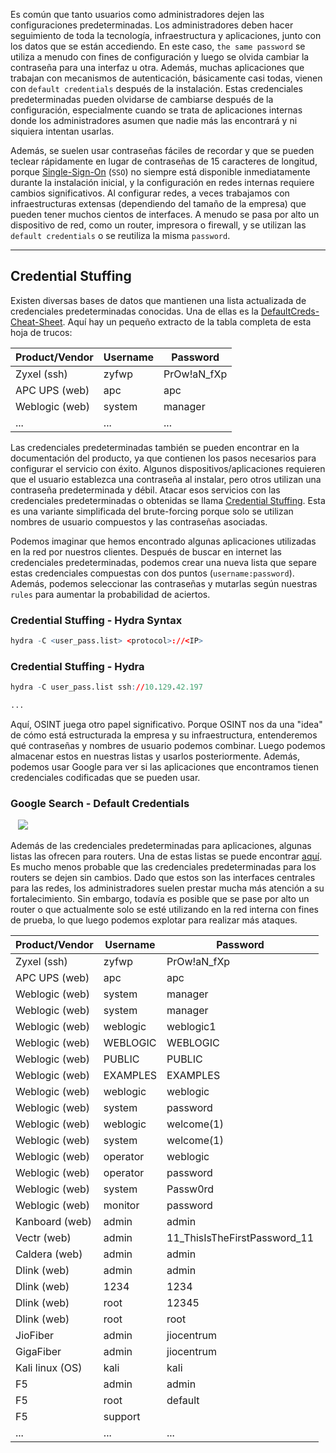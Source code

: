 Es común que tanto usuarios como administradores dejen las configuraciones predeterminadas. Los administradores deben hacer seguimiento de toda la tecnología, infraestructura y aplicaciones, junto con los datos que se están accediendo. En este caso, `the same password` se utiliza a menudo con fines de configuración y luego se olvida cambiar la contraseña para una interfaz u otra. Además, muchas aplicaciones que trabajan con mecanismos de autenticación, básicamente casi todas, vienen con `default credentials` después de la instalación. Estas credenciales predeterminadas pueden olvidarse de cambiarse después de la configuración, especialmente cuando se trata de aplicaciones internas donde los administradores asumen que nadie más las encontrará y ni siquiera intentan usarlas.

Además, se suelen usar contraseñas fáciles de recordar y que se pueden teclear rápidamente en lugar de contraseñas de 15 caracteres de longitud, porque [Single-Sign-On](https://en.wikipedia.org/wiki/Single_sign-on) (`SSO`) no siempre está disponible inmediatamente durante la instalación inicial, y la configuración en redes internas requiere cambios significativos. Al configurar redes, a veces trabajamos con infraestructuras extensas (dependiendo del tamaño de la empresa) que pueden tener muchos cientos de interfaces. A menudo se pasa por alto un dispositivo de red, como un router, impresora o firewall, y se utilizan las `default credentials` o se reutiliza la misma `password`.

---

## Credential Stuffing

Existen diversas bases de datos que mantienen una lista actualizada de credenciales predeterminadas conocidas. Una de ellas es la [DefaultCreds-Cheat-Sheet](https://github.com/ihebski/DefaultCreds-cheat-sheet). Aquí hay un pequeño extracto de la tabla completa de esta hoja de trucos:

| **Product/Vendor** | **Username** | **Password** |
|--------------------|-------------|--------------|
| Zyxel (ssh)        | zyfwp       | PrOw!aN_fXp  |
| APC UPS (web)      | apc         | apc          |
| Weblogic (web)     | system      | manager      |
| ...                | ...         | ...          |

Las credenciales predeterminadas también se pueden encontrar en la documentación del producto, ya que contienen los pasos necesarios para configurar el servicio con éxito. Algunos dispositivos/aplicaciones requieren que el usuario establezca una contraseña al instalar, pero otros utilizan una contraseña predeterminada y débil. Atacar esos servicios con las credenciales predeterminadas o obtenidas se llama [Credential Stuffing](https://owasp.org/www-community/attacks/Credential_stuffing). Esta es una variante simplificada del brute-forcing porque solo se utilizan nombres de usuario compuestos y las contraseñas asociadas.

Podemos imaginar que hemos encontrado algunas aplicaciones utilizadas en la red por nuestros clientes. Después de buscar en internet las credenciales predeterminadas, podemos crear una nueva lista que separe estas credenciales compuestas con dos puntos (`username:password`). Además, podemos seleccionar las contraseñas y mutarlas según nuestras `rules` para aumentar la probabilidad de aciertos.

### Credential Stuffing - Hydra Syntax

```r
hydra -C <user_pass.list> <protocol>://<IP>
```

### Credential Stuffing - Hydra

```r
hydra -C user_pass.list ssh://10.129.42.197

...
```

Aquí, OSINT juega otro papel significativo. Porque OSINT nos da una "idea" de cómo está estructurada la empresa y su infraestructura, entenderemos qué contraseñas y nombres de usuario podemos combinar. Luego podemos almacenar estos en nuestras listas y usarlos posteriormente. Además, podemos usar Google para ver si las aplicaciones que encontramos tienen credenciales codificadas que se pueden usar.

### Google Search - Default Credentials

  
![](https://academy.hackthebox.com/storage/modules/147/Google-default-creds.png)

Además de las credenciales predeterminadas para aplicaciones, algunas listas las ofrecen para routers. Una de estas listas se puede encontrar [aquí](https://www.softwaretestinghelp.com/default-router-username-and-password-list/). Es mucho menos probable que las credenciales predeterminadas para los routers se dejen sin cambios. Dado que estos son las interfaces centrales para las redes, los administradores suelen prestar mucha más atención a su fortalecimiento. Sin embargo, todavía es posible que se pase por alto un router o que actualmente solo se esté utilizando en la red interna con fines de prueba, lo que luego podemos explotar para realizar más ataques.

| **Product/Vendor** | **Username** | **Password** |
|--------------------|-------------|--------------|
| Zyxel (ssh)        | zyfwp       | PrOw!aN_fXp  |
| APC UPS (web)      | apc         | apc          |
| Weblogic (web)     | system      | manager      |
| Weblogic (web)     | system      | manager      |
| Weblogic (web)     | weblogic    | weblogic1    |
| Weblogic (web)     | WEBLOGIC    | WEBLOGIC     |
| Weblogic (web)     | PUBLIC      | PUBLIC       |
| Weblogic (web)     | EXAMPLES    | EXAMPLES     |
| Weblogic (web)     | weblogic    | weblogic     |
| Weblogic (web)     | system      | password     |
| Weblogic (web)     | weblogic    | welcome(1)   |
| Weblogic (web)     | system      | welcome(1)   |
| Weblogic (web)     | operator    | weblogic     |
| Weblogic (web)     | operator    | password     |
| Weblogic (web)     | system      | Passw0rd     |
| Weblogic (web)     | monitor     | password     |
| Kanboard (web)     | admin       | admin        |
| Vectr (web)        | admin       | 11_ThisIsTheFirstPassword_11 |
| Caldera (web)      | admin       | admin        |
| Dlink (web)        | admin       | admin        |
| Dlink (web)        | 1234        | 1234         |
| Dlink (web)        | root        | 12345        |
| Dlink (web)        | root        | root         |
| JioFiber           | admin       | jiocentrum   |
| GigaFiber          | admin       | jiocentrum   |
| Kali linux (OS)    | kali        | kali         |
| F5                 | admin       | admin        |
| F5                 | root        | default      |
| F5                 | support     |              |
|...|...|...|
